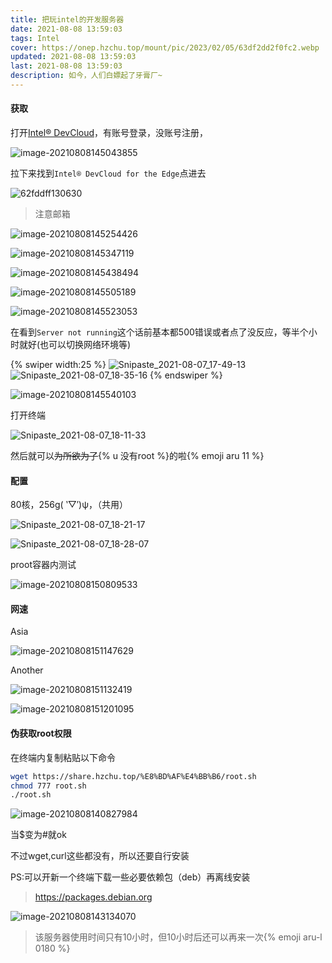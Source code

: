 ```yaml
---
title: 把玩intel的开发服务器
date: 2021-08-08 13:59:03
tags: Intel
cover: https://onep.hzchu.top/mount/pic/2023/02/05/63df2dd2f0fc2.webp
updated: 2021-08-08 13:59:03
last: 2021-08-08 13:59:03
description: 如今，人们白嫖起了牙膏厂~
---
```


#### 获取

打开[Intel® DevCloud](https://software.intel.com/content/www/us/en/develop/tools/devcloud.html)，有账号登录，没账号注册，

![image-20210808145043855](https://k.hzchu.top/2022/08/18/62fddfdb4a480.png)

拉下来找到`Intel® DevCloud for the Edge`点进去

![62fddff130630](https://k.hzchu.top/2022/08/18/62fddff130630.png)

> 注意邮箱

![image-20210808145254426](https://k.hzchu.top/2022/08/18/62fde00c0c138.png)

![image-20210808145347119](https://k.hzchu.top/2022/08/18/62fde01dcd877.png)

![image-20210808145438494](https://k.hzchu.top/2022/08/18/62fde02c21ac7.png)

![image-20210808145505189](https://k.hzchu.top/2022/08/18/62fde03a076a0.png)

![image-20210808145523053](https://k.hzchu.top/2022/08/18/62fde04eb6364.png)

在看到`Server not running`这个话前基本都500错误或者点了没反应，等半个小时就好(也可以切换网络环境等)

{% swiper width:25 %}
![Snipaste_2021-08-07_17-49-13](https://k.hzchu.top/2022/08/18/62fde05e2fbdc.png)
![Snipaste_2021-08-07_18-35-16](https://k.hzchu.top/2022/08/18/62fde0a76a277.png)
{% endswiper %}

![image-20210808145540103](https://k.hzchu.top/2022/08/18/62fde0b9b553c.png)

打开终端

![Snipaste_2021-08-07_18-11-33](https://k.hzchu.top/2022/08/18/62fde0c967b48.png)

然后就可以~~为所欲为了~~{% u 没有root %}的啦{% emoji aru 11 %}

#### 配置

80核，256g( ‵▽′)ψ，（共用）

![Snipaste_2021-08-07_18-21-17](https://k.hzchu.top/2022/08/18/62fde0d94e6ff.png)

![Snipaste_2021-08-07_18-28-07](https://k.hzchu.top/2022/08/18/62fde0e87a505.png)

proot容器内测试

![image-20210808150809533](https://k.hzchu.top/2022/08/18/62fde0f84f77e.png)

#### 网速

Asia

![image-20210808151147629](https://k.hzchu.top/2022/08/18/62fde10b1cf7b.png)

Another

![image-20210808151132419](https://k.hzchu.top/2022/08/18/62fde11867eea.png)

![image-20210808151201095](https://k.hzchu.top/2022/08/18/62fde16b1e5df.png)

#### 伪获取root权限

在终端内复制粘贴以下命令

```bash
wget https://share.hzchu.top/%E8%BD%AF%E4%BB%B6/root.sh
chmod 777 root.sh
./root.sh
```

![image-20210808140827984](https://k.hzchu.top/2022/08/18/62fde19fc8cae.png)

当$变为#就ok

不过wget,curl这些都没有，所以还要自行安装

PS:可以开新一个终端下载一些必要依赖包（deb）再离线安装

> https://packages.debian.org

![image-20210808143134070](https://k.hzchu.top/2022/08/18/62fde1ab782d3.png)

> 该服务器使用时间只有10小时，但10小时后还可以再来一次{% emoji aru-l 0180 %}